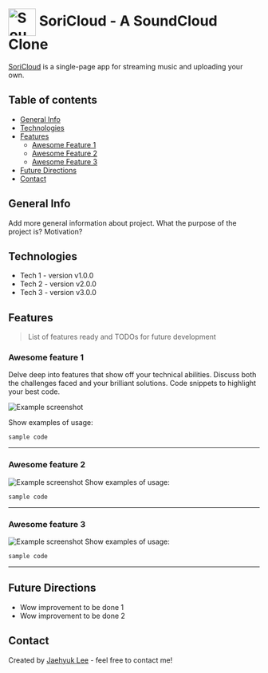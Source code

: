 # <a href="https://soricloud.herokuapp.com/"><img src="./demo/logo.png" alt="SoundCloud Logo" title="Go to SoriCloud" height="55" align="center"></a> SoriCloud - A SoundCloud Clone
[SoriCloud](https://soricloud.herokuapp.com/ "Visit SoriCloud") is a single-page app for streaming music and uploading your own.

## Table of contents
* [General Info](#general-info)
* [Technologies](#technologies)
* [Features](#features)
  * [Awesome Feature 1](#awesome-feature-1)
  * [Awesome Feature 2](#awesome-feature-2)
  * [Awesome Feature 3](#awesome-feature-3)
* [Future Directions](#future-directions)
* [Contact](#contact)

## General Info
Add more general information about project. What the purpose of the project is? Motivation?

## Technologies
* Tech 1 - version v1.0.0
* Tech 2 - version v2.0.0
* Tech 3 - version v3.0.0

## Features
> List of features ready and TODOs for future development

### Awesome feature 1
Delve deep into features that show off your technical abilities. Discuss both the challenges faced and your brilliant solutions. Code snippets to highlight your best code.

![Example screenshot](./img/screenshot.png)

Show examples of usage:

```
sample code
```

---

### Awesome feature 2
![Example screenshot](./img/screenshot.png)
Show examples of usage:
```
sample code
```

---

### Awesome feature 3
![Example screenshot](./img/screenshot.png)
Show examples of usage:
```
sample code
```

---

## Future Directions
* Wow improvement to be done 1
* Wow improvement to be done 2

## Contact
Created by [Jaehyuk Lee](mailto:jhlumd@gmail.com) - feel free to contact me!
